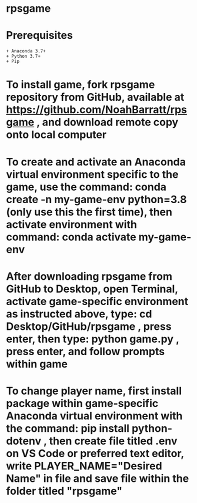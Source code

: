 # rpsgame

# Prerequisites
    + Anaconda 3.7+
    + Python 3.7+
    + Pip

# To install game, fork rpsgame repository from GitHub, available at https://github.com/NoahBarratt/rpsgame , and download remote copy onto local computer

# To create and activate an Anaconda virtual environment specific to the game, use the command: conda create -n my-game-env python=3.8 (only use this the first time), then activate environment with command: conda activate my-game-env

# After downloading rpsgame from GitHub to Desktop, open Terminal, activate game-specific environment as instructed above, type: cd Desktop/GitHub/rpsgame , press enter, then type: python game.py , press enter, and follow prompts within game

# To change player name, first install package within game-specific Anaconda virtual environment with the command: pip install python-dotenv , then create file titled .env on VS Code or preferred text editor, write PLAYER_NAME="Desired Name" in file and save file within the folder titled "rpsgame"